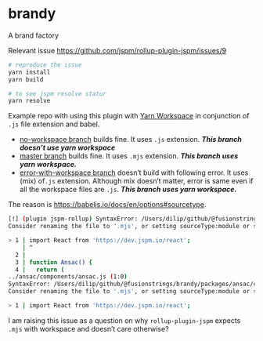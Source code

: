 # brandy
A brand factory

Relevant issue https://github.com/jspm/rollup-plugin-jspm/issues/9

```sh
# reproduce the issue
yarn install
yarn build

# to see jspm resolve statur
yarn resolve
```
Example repo with using this plugin with [Yarn Workspace](https://yarnpkg.com/en/docs/workspaces) in conjunction of `.js` file extension and babel. 


- [no-workspace branch](https://github.com/fusionstrings/brandy/tree/no-workspace) builds fine. It uses `.js` extension. **_This branch doesn’t use yarn workspace_**
- [master branch](https://github.com/fusionstrings/brandy/tree/master) builds fine. It uses `.mjs` extension. **_This branch uses yarn workspace._**
- [error-with-workspace branch](https://github.com/fusionstrings/brandy/tree/error-with-workspace) doesn’t build with following error. It uses (mix) of`.js` extension. Although mix doesn’t matter, error is same even if all the workspace files are `.js`. **_This branch uses yarn workspace._**

The reason is https://babeljs.io/docs/en/options#sourcetype.


```sh
[!] (plugin jspm-rollup) SyntaxError: /Users/dilip/github/@fusionstrings/brandy/packages/ansac/components/ansac.js: 'import' and 'export' may appear only with 'sourceType: "module"' (1:0)
Consider renaming the file to '.mjs', or setting sourceType:module or sourceType:unambiguous in your Babel config for this file.

> 1 | import React from 'https://dev.jspm.io/react';
    | ^
  2 | 
  3 | function Ansac() {
  4 |   return (
../ansac/components/ansac.js (1:0)
SyntaxError: /Users/dilip/github/@fusionstrings/brandy/packages/ansac/components/ansac.js: 'import' and 'export' may appear only with 'sourceType: "module"' (1:0)
Consider renaming the file to '.mjs', or setting sourceType:module or sourceType:unambiguous in your Babel config for this file.

> 1 | import React from 'https://dev.jspm.io/react';
```
I am raising this issue as a question on why `rollup-plugin-jspm` expects `.mjs` with workspace and doesn’t care otherwise?